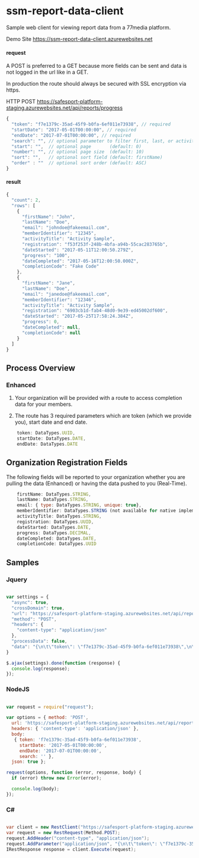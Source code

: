 # ssm-report-data-client
Sample web client for viewing report data from a 77media platform.

Demo Site https://ssm-report-data-client.azurewebsites.net

#### request
A POST is preferred to a GET because more fields can be sent and data is not logged in the url like in a GET.

In production the route should always be secured with SSL encryption via https.

HTTP POST
https://safesport-platform-staging.azurewebsites.net/api/reports/progress

```javascript
{
  "token": "f7e1379c-35ad-45f9-b0fa-6ef011e73938", // required
  "startDate": "2017-05-01T00:00:00", // required
  "endDate": "2017-07-01T00:00:00", // required
  "search": "", // optional parameter to filter first, last, or activity (default: '')
  "start": "",  // optional page       (default: 0)
  "number": "", // optional page size  (default: 10)
  "sort": "",   // optional sort field (default: firstName)
  "order" : ""  // optional sort order (default: ASC)
} 
```

#### result

```javascript
{
  "count": 2,
  "rows": [
    {
      "firstName": "John",
      "lastName": "Doe",
      "email": "johndoe@fakeemail.com",
      "memberIdentifier": "12345",
      "activityTitle": "Activity Sample",
      "registration": "f53f253f-248b-4bfa-a94b-55cac283765b",
      "dateStarted": "2017-05-11T12:00:50.279Z",
      "progress": "100",
      "dateCompleted": "2017-05-16T12:00:50.000Z",
      "completionCode": "Fake Code"
    },
    {
      "firstName": "Jane",
      "lastName": "Doe",
      "email": "janedoe@fakeemail.com",
      "memberIdentifier": "12346",
      "activityTitle": "Activity Sample",
      "registration": "6903cb1d-fab4-48d0-9e39-ed45002df600",
      "dateStarted": "2017-05-25T17:58:24.384Z",
      "progress": 0,
      "dateCompleted": null,
      "completionCode": null
    }
  ]
}
```

## Process Overview
### Enhanced

1. Your organization will be provided with a route to access completion data for your members.

2. The route has 3 required parameters which are token (which we provide you), start date and end date.
```javascript
    token: DataTypes.UUID,
    startDate: DataTypes.DATE,
    endDate: DataTypes.DATE
```

## Organization Registration Fields
The following fields will be reported to your organization whether you are pulling the data (Enhanced) or having the data pushed to you (Real-Time).
```javascript
    firstName: DataTypes.STRING,
    lastName: DataTypes.STRING,
    email: { type: DataTypes.STRING, unique: true},
    memberIdentifier: DataTypes.STRING (not available for native implementations),
    activityTitle: DataTypes.STRING,
    registration: DataTypes.UUID,
    dateStarted: DataTypes.DATE,
    progress: DataTypes.DECIMAL,
    dateCompleted: DataTypes.DATE,
    completionCode: DataTypes.UUID  

```


## Samples
### Jquery

```javascript

var settings = {
  "async": true,
  "crossDomain": true,
  "url": "https://safesport-platform-staging.azurewebsites.net/api/reports/progress",
  "method": "POST",
  "headers": {
    "content-type": "application/json"
  },
  "processData": false,
  "data": "{\n\t\"token\": \"f7e1379c-35ad-45f9-b0fa-6ef011e73938\",\n\t\"startDate\": \"2017-05-01T00:00:00\",\n\t\"endDate\": \"2017-07-01T00:00:00\",\n\t\"search\": \"\"\n}"
}

$.ajax(settings).done(function (response) {
  console.log(response);
});

```


### NodeJS

```javascript

var request = require("request");

var options = { method: 'POST',
  url: 'https://safesport-platform-staging.azurewebsites.net/api/reports/progress',
  headers: { 'content-type': 'application/json' },
  body: 
   { token: 'f7e1379c-35ad-45f9-b0fa-6ef011e73938',
     startDate: '2017-05-01T00:00:00',
     endDate: '2017-07-01T00:00:00',
     search: '' },
  json: true };

request(options, function (error, response, body) {
  if (error) throw new Error(error);

  console.log(body);
});

```

### C#

```csharp

var client = new RestClient("https://safesport-platform-staging.azurewebsites.net/api/reports/progress");
var request = new RestRequest(Method.POST);
request.AddHeader("content-type", "application/json");
request.AddParameter("application/json", "{\n\t\"token\": \"f7e1379c-35ad-45f9-b0fa-6ef011e73938\",\n\t\"startDate\": \"2017-05-01T00:00:00\",\n\t\"endDate\": \"2017-07-01T00:00:00\",\n\t\"search\": \"\"\n}", ParameterType.RequestBody);
IRestResponse response = client.Execute(request);

```